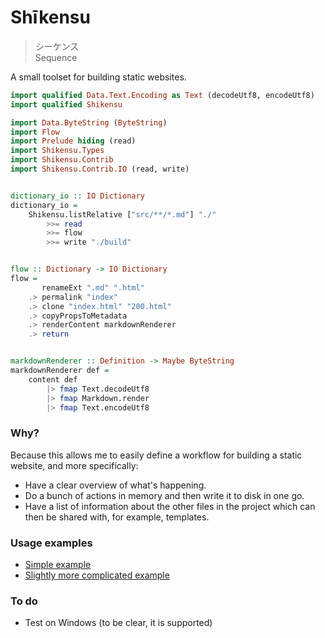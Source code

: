 # Shīkensu

> シーケンス    
> Sequence

A small toolset for building static websites.


```haskell
import qualified Data.Text.Encoding as Text (decodeUtf8, encodeUtf8)
import qualified Shikensu

import Data.ByteString (ByteString)
import Flow
import Prelude hiding (read)
import Shikensu.Types
import Shikensu.Contrib
import Shikensu.Contrib.IO (read, write)


dictionary_io :: IO Dictionary
dictionary_io =
    Shikensu.listRelative ["src/**/*.md"] "./"
        >>= read
        >>= flow
        >>= write "./build"


flow :: Dictionary -> IO Dictionary
flow =
       renameExt ".md" ".html"
    .> permalink "index"
    .> clone "index.html" "200.html"
    .> copyPropsToMetadata
    .> renderContent markdownRenderer
    .> return


markdownRenderer :: Definition -> Maybe ByteString
markdownRenderer def =
    content def
        |> fmap Text.decodeUtf8
        |> fmap Markdown.render
        |> fmap Text.encodeUtf8
```



### Why?

Because this allows me to easily define a workflow for building a static website, and more specifically:

- Have a clear overview of what's happening.
- Do a bunch of actions in memory and then write it to disk in one go.
- Have a list of information about the other files in the project which can then be shared with, for example, templates.



### Usage examples

- [Simple example](https://github.com/icidasset/ongaku-ryoho/blob/47139dd903494beccb9d18bb23261ae85f7d510e/system/Main.hs#L17)
- [Slightly more complicated example](https://github.com/icidasset/icidasset/blob/4a439b3c4320c9efdf65b6456604462bb39bceaa/system/Main.hs#L36)



### To do

- Test on Windows (to be clear, it is supported)
